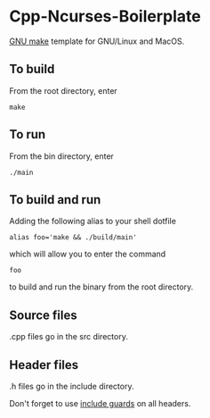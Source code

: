 # Cpp-Ncurses-Boilerplate

[GNU make](https://en.wikipedia.org/wiki/Make_(software)) template for GNU/Linux and MacOS.

## To build

From the root directory, enter

```
make
```

## To run 

From the bin directory, enter

```
./main
```

## To build and run

Adding the following alias to your shell dotfile

```
alias foo='make && ./build/main'
```

which will allow you to enter the command

```
foo
```

to build and run the binary from the root directory.

## Source files

.cpp files go in the src directory.

## Header files

.h files go in the include directory.

Don't forget to use [include guards](https://en.wikipedia.org/wiki/Include_guard) on all headers.
